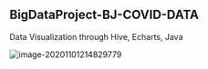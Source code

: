 ## BigDataProject-BJ-COVID-DATA

Data Visualization through Hive, Echarts, Java 

![image-20201101214829779](BigDataProject-BJ-COVID-DATA/图片2.png)
